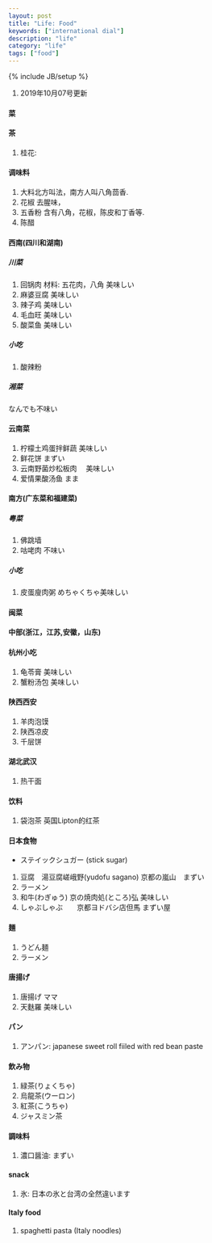 ```yaml
---
layout: post
title: "Life: Food"
keywords: ["international dial"]
description: "life"
category: "life"
tags: ["food"]
---
```

{% include JB/setup %}


1. 2019年10月07号更新

#### 菜
#### 茶
1. 桂花: 

#### 调味料
1. 大料北方叫法，南方人叫八角茴香.
2. 花椒 去腥味，
3. 五香粉 含有八角，花椒，陈皮和丁香等.
4. 陈醋

#### 西南(四川和湖南)
#####  川菜
1. 回锅肉 材料: 五花肉，八角   美味しい
2. 麻婆豆腐                    美味しい 
3. 辣子鸡                      美味しい
4. 毛血旺                      美味しい
5. 酸菜鱼                      美味しい

##### 小吃
1. 酸辣粉

##### 湘菜
なんでも不味い

#### 云南菜
1. 柠檬土鸡蛋拌鲜蔬           美味しい
2. 鲜花饼                     まずい
3. 云南野菌炒松板肉　         美味しい
4. 爱情果酸汤鱼               まま

 

#### 南方(广东菜和福建菜)

##### 粤菜

1. 佛跳墙 
2. 咕咾肉               不味い

##### 小吃
1. 皮蛋廋肉粥          めちゃくちゃ美味しい

#### 闽菜

#### 中部(浙江，江苏,安徽，山东)


#### 杭州小吃
1. 龟苓膏           美味しい
2. 蟹粉汤包         美味しい

#### 陕西西安
1. 羊肉泡馍
2. 陕西凉皮
3. 千层饼

#### 湖北武汉
1. 热干面

#### 饮料

1. 袋泡茶 英国Lipton的红茶

#### 日本食物

+ ステイックシュガー (stick sugar)


1. 豆腐　湯豆腐嵯峨野(yudofu sagano) 京都の嵐山　まずい
2. ラーメン　 
3. 和牛(わぎゅう) 京の焼肉処(ところ)弘           美味しい
4. しゃぶしゃぶ　　京都ヨドバシ店但馬            まずい屋
#### 麺
1. うどん麺
2. ラーメン 

#### 唐揚げ
1. 唐揚げ ママ 
2. 天麩羅 美味しい

#### パン
1. アンパン: japanese sweet roll fiiled with red bean paste

#### 飲み物
1. 緑茶(りょくちゃ)
2. 烏龍茶(ウーロン)
3. 紅茶(こうちゃ)
4. ジャスミン茶

#### 調味料
1. 濃口醤油: まずい

#### snack
1. 氷: 日本の氷と台湾の全然違います

#### Italy food
1. spaghetti pasta (Italy noodles)






